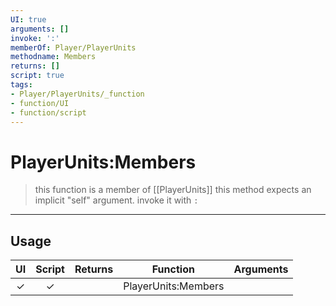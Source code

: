 ```yaml
---
UI: true
arguments: []
invoke: ':'
memberOf: Player/PlayerUnits
methodname: Members
returns: []
script: true
tags:
- Player/PlayerUnits/_function
- function/UI
- function/script
---
```

# PlayerUnits:Members
> this function is a member of [[PlayerUnits]]
> this method expects an implicit "self" argument. invoke it with `:`
-----
## Usage
|  UI | Script | Returns | Function | Arguments |
|:---:|:------:|-------:|:--------:|:---------|
|✓|✓||PlayerUnits:Members||
